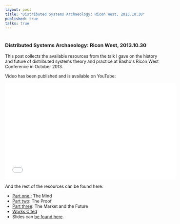```yaml
---
layout: post
title: "Distributed Systems Archaeology: Ricon West, 2013.10.30"
published: true
talks: true
---
```

#
#
### Distributed Systems Archaeology: Ricon West, 2013.10.30

This post collects the available resources from the talk I gave on the history and future of distributed systems theory and practice at Basho's Ricon West Conference in October 2013.

Video has been published and is available on YouTube:

<iframe width="560" height="315" src="//www.youtube.com/embed/om_mAaM5sL8?rel=0" frameborder="0" allowfullscreen></iframe>

And the rest of the resources can be found here:

* <a href="http://michaelrbernste.in/2013/11/19/distributed-systems-archaeology-part-one.html">Part one </a>: The Mind
* <a href="http://michaelrbernste.in/2013/11/20/distributed-systems-archaeology-part-two.html">Part two</a>: The Proof
* <a href="http://michaelrbernste.in/2013/11/21/distributed-systems-archaeology-part-three.html">Part three</a>: The Market and the Future
* <a href="http://michaelrbernste.in/2013/11/06/distributed-systems-archaeology-works-cited.html">Works Cited</a>
* Slides can <a href="https://speakerdeck.com/mrb/distributed-systems-archaeology">be found here</a>.
